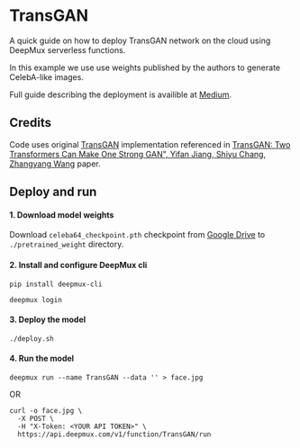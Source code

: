 # TransGAN

A quick guide on how to deploy TransGAN network on the cloud using DeepMux serverless functions.

In this example we use use weights published by the authors to generate CelebA-like images.

Full guide describing the deployment is availible at [Medium](https://deepmux.medium.com/how-to-deploy-transgan-for-generating-celeba-like-pictures-1537767e3295).

## Credits

Code uses original [TransGAN](https://github.com/VITA-Group/TransGAN) implementation referenced in [TransGAN: Two Transformers Can Make One Strong GAN", Yifan Jiang, Shiyu Chang, Zhangyang Wang](https://arxiv.org/abs/2102.07074) paper.

## Deploy and run

#### 1. Download model weights

Download `celeba64_checkpoint.pth` checkpoint from [Google Drive](https://drive.google.com/file/d/1M_wAaiIU4XYbge_GXNKeptH9WBeBGp3e/view?usp=sharing) to `./pretrained_weight` directory.

#### 2. Install and configure DeepMux cli
```shell script
pip install deepmux-cli

deepmux login
```

#### 3. Deploy the model
```shell script
./deploy.sh
```

#### 4. Run the model
```shell script
deepmux run --name TransGAN --data '' > face.jpg
```
OR
```shell script
curl -o face.jpg \
  -X POST \
  -H "X-Token: <YOUR API TOKEN>" \
  https://api.deepmux.com/v1/function/TransGAN/run
```

